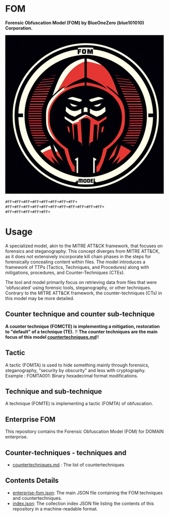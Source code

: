 # FOM
**Forensic Obfuscation Model (FOM) by BlueOneZero (blue101010) Corporation.**

![Alt text](fom.png)

```
#FF+#FF+#FF+#FF+#FF+#FF+#FF+#FF+
#FF+#FF+#FF+#FF+#FF+#FF+#FF+#FF+#FF+#FF+#FF+
#FF+#FF+#FF+#FF+#FF+
```

# Usage
A specialized model, akin to the MITRE ATT&CK framework, that focuses on forensics and steganography. This concept diverges from MITRE ATT&CK, as it does not extensively incorporate kill chain phases in the steps for forensically concealing content within files. The model introduces a framework of TTPs (Tactics, Techniques, and Procedures) along with mitigations, procedures, and Counter-Techniques (CTEs).

The tool and model primarily focus on retrieving data from files that were 'obfuscated' using forensic tools, steganography, or other techniques. Contrary to the MITRE ATT&CK framework, the counter-techniques (CTs) in this model may be more detailed.

## Counter technique and counter sub-technique

**A counter technique (FOMCTE) is implementing a mitigation, restoration to "default" of a technique (TE).**
!! **The counter techniques are the main focus of this model [countertechniques.md](https://github.com/blue101010/FOM/blob/main/countertechniques/countertechniques.md)**!!


## Tactic
A tactic (FOMTA) is used to hide something mainly through forensics, steganography, "security by obscurity" and less with cryptography.
Example : FOMTA001: Binary hexadecimal format modifications.

## Technique and sub-technique
A technique (FOMTE) is implementing a tactic (FOMTA) of obfuscation.

## Enterprise FOM
This repository contains the Forensic Obfuscation Model (FOM) for DOMAIN enterprise.


## Counter-techniques - techniques and 
- [countertechniques.md](https://github.com/blue101010/FOM/blob/main/countertechniques/countertechniques.md) : The list of countertechniques

## Contents Details 
- [enterprise-fom.json](https://github.com/blue101010/FOM/blob/main/enterprise-fom.json): The main JSON file containing the FOM techniques and countertechniques.
- [index.json](https://github.com/blue101010/FOM/blob/main/index.json): The collection index JSON file listing the contents of this repository in a machine-readable format.

